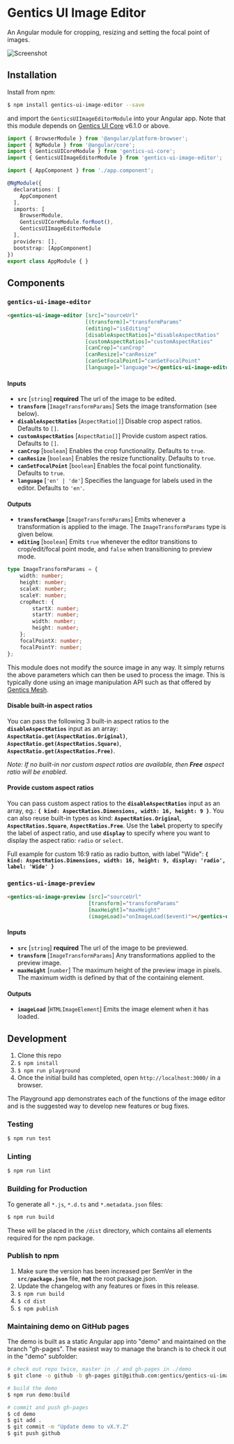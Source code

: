 # Gentics UI Image Editor

An Angular module for cropping, resizing and setting the focal point of images.

![Screenshot](./screenshot.jpg)

## Installation

Install from npm:

```bash
$ npm install gentics-ui-image-editor --save
```

and import the `GenticsUIImageEditorModule` into your Angular app. Note that this module depends on [Gentics UI Core](https://github.com/gentics/gentics-ui-core) v6.1.0 or above.

```TypeScript
import { BrowserModule } from '@angular/platform-browser';
import { NgModule } from '@angular/core';
import { GenticsUICoreModule } from 'gentics-ui-core';
import { GenticsUIImageEditorModule } from 'gentics-ui-image-editor';

import { AppComponent } from './app.component';

@NgModule({
  declarations: [
    AppComponent
  ],
  imports: [
    BrowserModule,
    GenticsUICoreModule.forRoot(),
    GenticsUIImageEditorModule
  ],
  providers: [],
  bootstrap: [AppComponent]
})
export class AppModule { }
```

## Components

### `gentics-ui-image-editor`

```HTML
<gentics-ui-image-editor [src]="sourceUrl"
                         [(transform)]="transformParams"
                         (editing)="isEditing"
                         [disableAspectRatios]="disableAspectRatios"
                         [customAspectRatios]="customAspectRatios"
                         [canCrop]="canCrop"
                         [canResize]="canResize"
                         [canSetFocalPoint]="canSetFocalPoint"
                         [language]="language"></gentics-ui-image-editor>
```

#### Inputs

* **`src`** [`string`] **required** The url of the image to be edited.
* **`transform`** [`ImageTransformParams`] Sets the image transformation (see below).
* **`disableAspectRatios`** [`AspectRatio[]`] Disable crop aspect ratios. Defaults to `[]`.
* **`customAspectRatios`** [`AspectRatio[]`] Provide custom aspect ratios. Defaults to `[]`.
* **`canCrop`** [`boolean`] Enables the crop functionality. Defaults to `true`.
* **`canResize`** [`boolean`] Enables the resize functionality. Defaults to `true`.
* **`canSetFocalPoint`** [`boolean`] Enables the focal point functionality. Defaults to `true`.
* **`language`** [`'en' | 'de'`] Specifies the language for labels used in the editor. Defaults to `'en'`.

#### Outputs

* **`transformChange`** [`ImageTransformParams`] Emits whenever a transformation is applied to the image. The `ImageTransformParams` type is given below.
* **`editing`** [`boolean`] Emits `true` whenever the editor transitions to crop/edit/focal point mode, and `false` when transitioning to preview mode.

```TypeScript
type ImageTransformParams = {
    width: number;
    height: number;
    scaleX: number;
    scaleY: number;
    cropRect: {
        startX: number;
        startY: number;
        width: number;
        height: number;
    };
    focalPointX: number;
    focalPointY: number;
};
```

This module does not modify the source image in any way. It simply returns the above parameters which can then be used to process the image. This is typically done using an image manipulation API such as that offered by [Gentics Mesh](https://getmesh.io/docs/beta/features.html#imagemanipulation).

#### Disable built-in aspect ratios

You can pass the following 3 built-in aspect ratios to the **`disableAspectRatios`** input as an array: **`AspectRatio.get(AspectRatios.Original)`**, **`AspectRatio.get(AspectRatios.Square)`**, **`AspectRatio.get(AspectRatios.Free)`**.

_Note: If no built-in nor custom aspect ratios are available, then **Free** aspect ratio will be enabled._

#### Provide custom aspect ratios

You can pass custom aspect ratios to the **`disableAspectRatios`** input as an array, eg.: **`{ kind: AspectRatios.Dimensions, width: 16, height: 9 }`**. You can also reuse built-in types as kind: **`AspectRatios.Original`**, **`AspectRatios.Square`**, **`AspectRatios.Free`**. Use the **`label`** property to specify the label of aspect ratio, and use **`display`** to specify where you want to display the aspect ratio: `radio` or `select`.

Full example for custom 16:9 ratio as radio button, with label "Wide": **`{ kind: AspectRatios.Dimensions, width: 16, height: 9, display: 'radio', label: 'Wide' }`**

### `gentics-ui-image-preview`

```HTML
<gentics-ui-image-preview [src]="sourceUrl"
                          [transform]="transformParams"
                          [maxHeight]="maxHeight"
                          (imageLoad)="onImageLoad($event)"></gentics-ui-image-preview>
```
#### Inputs

* **`src`** [`string`] **required** The url of the image to be previewed.
* **`transform`** [`ImageTransformParams`] Any transformations applied to the preview image.
* **`maxHeight`** [`number`] The maximum height of the preview image in pixels. The maximum width is defined by that of the containing element.

#### Outputs

* **`imageLoad`** [`HTMLImageElement`] Emits the image element when it has loaded.

## Development

1. Clone this repo
2. `$ npm install`
3. `$ npm run playground`
4. Once the initial build has completed, open `http://localhost:3000/` in a browser.

The Playground app demonstrates each of the functions of the image editor and is the suggested way to develop new features or bug fixes.

### Testing
```bash
$ npm run test
```

### Linting
```bash
$ npm run lint
```

### Building for Production
To generate all `*.js`, `*.d.ts` and `*.metadata.json` files:

```bash
$ npm run build
```

These will be placed in the `/dist` directory, which contains all elements required for the npm package.

### Publish to npm

1. Make sure the version has been increased per SemVer in the **`src/package.json`** file, **not** the root package.json.
2. Update the changelog with any features or fixes in this release.
3. `$ npm run build`
4. `$ cd dist`
5. `$ npm publish`

### Maintaining demo on GitHub pages

The demo is built as a static Angular app into "demo" and maintained on the branch "gh-pages".
The easiest way to manage the branch is to check it out in the "demo" subfolder:

```sh
# check out repo twice, master in ./ and gh-pages in ./demo
$ git clone -o github -b gh-pages git@github.com:gentics/gentics-ui-image-editor ./demo

# build the demo
$ npm run demo:build

# commit and push gh-pages
$ cd demo
$ git add .
$ git commit -m "Update demo to vX.Y.Z"
$ git push github
```
